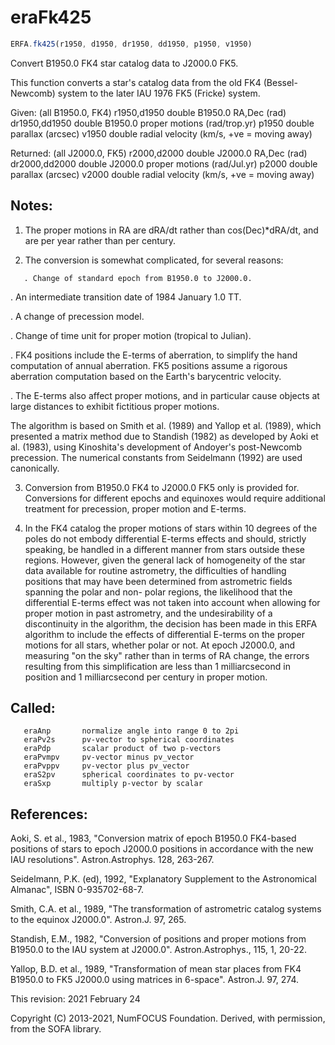 # eraFk425

```js
ERFA.fk425(r1950, d1950, dr1950, dd1950, p1950, v1950)
```

Convert B1950.0 FK4 star catalog data to J2000.0 FK5.

This function converts a star's catalog data from the old FK4
(Bessel-Newcomb) system to the later IAU 1976 FK5 (Fricke) system.

Given: (all B1950.0, FK4)
   r1950,d1950    double   B1950.0 RA,Dec (rad)
   dr1950,dd1950  double   B1950.0 proper motions (rad/trop.yr)
   p1950          double   parallax (arcsec)
   v1950          double   radial velocity (km/s, +ve = moving away)

Returned: (all J2000.0, FK5)
   r2000,d2000    double   J2000.0 RA,Dec (rad)
   dr2000,dd2000  double   J2000.0 proper motions (rad/Jul.yr)
   p2000          double   parallax (arcsec)
   v2000          double   radial velocity (km/s, +ve = moving away)

## Notes:

1) The proper motions in RA are dRA/dt rather than cos(Dec)*dRA/dt,
   and are per year rather than per century.

2) The conversion is somewhat complicated, for several reasons:

```
   . Change of standard epoch from B1950.0 to J2000.0.
```

   . An intermediate transition date of 1984 January 1.0 TT.

   . A change of precession model.

   . Change of time unit for proper motion (tropical to Julian).

   . FK4 positions include the E-terms of aberration, to simplify
     the hand computation of annual aberration.  FK5 positions
     assume a rigorous aberration computation based on the Earth's
     barycentric velocity.

   . The E-terms also affect proper motions, and in particular cause
     objects at large distances to exhibit fictitious proper
     motions.

   The algorithm is based on Smith et al. (1989) and Yallop et al.
   (1989), which presented a matrix method due to Standish (1982) as
   developed by Aoki et al. (1983), using Kinoshita's development of
   Andoyer's post-Newcomb precession.  The numerical constants from
   Seidelmann (1992) are used canonically.

3) Conversion from B1950.0 FK4 to J2000.0 FK5 only is provided for.
   Conversions for different epochs and equinoxes would require
   additional treatment for precession, proper motion and E-terms.

4) In the FK4 catalog the proper motions of stars within 10 degrees
   of the poles do not embody differential E-terms effects and
   should, strictly speaking, be handled in a different manner from
   stars outside these regions.  However, given the general lack of
   homogeneity of the star data available for routine astrometry,
   the difficulties of handling positions that may have been
   determined from astrometric fields spanning the polar and non-
   polar regions, the likelihood that the differential E-terms
   effect was not taken into account when allowing for proper motion
   in past astrometry, and the undesirability of a discontinuity in
   the algorithm, the decision has been made in this ERFA algorithm
   to include the effects of differential E-terms on the proper
   motions for all stars, whether polar or not.  At epoch J2000.0,
   and measuring "on the sky" rather than in terms of RA change, the
   errors resulting from this simplification are less than
   1 milliarcsecond in position and 1 milliarcsecond per century in
   proper motion.

## Called:
```
   eraAnp       normalize angle into range 0 to 2pi
   eraPv2s      pv-vector to spherical coordinates
   eraPdp       scalar product of two p-vectors
   eraPvmpv     pv-vector minus pv_vector
   eraPvppv     pv-vector plus pv_vector
   eraS2pv      spherical coordinates to pv-vector
   eraSxp       multiply p-vector by scalar
```

## References:

   Aoki, S. et al., 1983, "Conversion matrix of epoch B1950.0
   FK4-based positions of stars to epoch J2000.0 positions in
   accordance with the new IAU resolutions".  Astron.Astrophys.
   128, 263-267.

   Seidelmann, P.K. (ed), 1992, "Explanatory Supplement to the
   Astronomical Almanac", ISBN 0-935702-68-7.

   Smith, C.A. et al., 1989, "The transformation of astrometric
   catalog systems to the equinox J2000.0".  Astron.J. 97, 265.

   Standish, E.M., 1982, "Conversion of positions and proper motions
   from B1950.0 to the IAU system at J2000.0".  Astron.Astrophys.,
   115, 1, 20-22.

   Yallop, B.D. et al., 1989, "Transformation of mean star places
   from FK4 B1950.0 to FK5 J2000.0 using matrices in 6-space".
   Astron.J. 97, 274.

This revision:   2021 February 24

Copyright (C) 2013-2021, NumFOCUS Foundation.
Derived, with permission, from the SOFA library.
